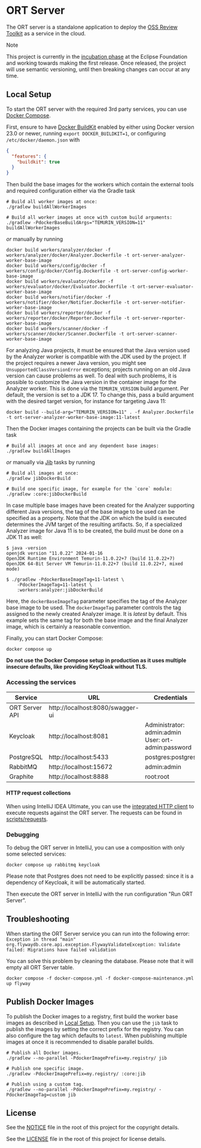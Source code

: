 # ORT Server

The ORT server is a standalone application to deploy the
[OSS Review Toolkit](https://github.com/oss-review-toolkit/ort) as a service in the cloud.

> [!NOTE]
> This project is currently in the [incubation phase](https://projects.eclipse.org/projects/technology.apoapsis) at the
> Eclipse Foundation and working towards making the first release.
> Once released, the project will use semantic versioning, until then breaking changes can occur at any time. 

## Local Setup

To start the ORT server with the required 3rd party services, you can use
[Docker Compose](https://docs.docker.com/compose/).

First, ensure to have [Docker BuildKit](https://docs.docker.com/build/buildkit/) enabled by either using Docker version
23.0 or newer, running `export DOCKER_BUILDKIT=1`, or configuring `/etc/docker/daemon.json` with

```json
{
  "features": {
    "buildkit": true
  }
}
```

Then build the base images for the workers which contain the external tools and required configuration either via the Gradle task

```shell
# Build all worker images at once:
./gradlew buildAllWorkerImages

# Build all worker images at once with custom build arguments:
./gradlew -PdockerBaseBuildArgs="TEMURIN_VERSION=11" buildAllWorkerImages
```

*or* manually by running

```shell
docker build workers/analyzer/docker -f workers/analyzer/docker/Analyzer.Dockerfile -t ort-server-analyzer-worker-base-image
docker build workers/config/docker -f workers/config/docker/Config.Dockerfile -t ort-server-config-worker-base-image
docker build workers/evaluator/docker -f workers/evaluator/docker/Evaluator.Dockerfile -t ort-server-evaluator-worker-base-image
docker build workers/notifier/docker -f workers/notifier/docker/Notifier.Dockerfile -t ort-server-notifier-worker-base-image
docker build workers/reporter/docker -f workers/reporter/docker/Reporter.Dockerfile -t ort-server-reporter-worker-base-image
docker build workers/scanner/docker -f workers/scanner/docker/Scanner.Dockerfile -t ort-server-scanner-worker-base-image
```

For analyzing Java projects, it must be ensured that the Java version used by the Analyzer worker is compatible with
the JDK used by the project. If the project requires a newer Java version, you might see `UnsupportedClassVersionError`
exceptions; projects running on an old Java version can cause problems as well. To deal with such problems, it is
possible to customize the Java version in the container image for the Analyzer worker. This is done via the
`TEMURIN_VERSION` build argument. Per default, the version is set to a JDK 17. To change this, pass a build argument
with the desired target version, for instance for targeting Java 11:

```shell
docker build --build-arg="TEMURIN_VERSION=11" . -f Analyzer.Dockerfile -t ort-server-analyzer-worker-base-image:11-latest
```

Then the Docker images containing the projects can be built via the Gradle task

```shell
# Build all images at once and any dependent base images:
./gradlew buildAllImages
```

*or* manually via [Jib](https://github.com/GoogleContainerTools/jib) tasks by running

```shell
# Build all images at once:
./gradlew jibDockerBuild

# Build one specific image, for example for the `core` module:
./gradlew :core:jibDockerBuild
```

In case multiple base images have been created for the Analyzer supporting different Java versions, the tag of the base
image to be used can be specified as a property. Note that the JDK on which the build is executed determines the JVM
target of the resulting artifacts. So, if a specialized Analyzer image for Java 11 is to be created, the build must be
done on a JDK 11 as well:

```shell
$ java -version
openjdk version "11.0.22" 2024-01-16
OpenJDK Runtime Environment Temurin-11.0.22+7 (build 11.0.22+7)
OpenJDK 64-Bit Server VM Temurin-11.0.22+7 (build 11.0.22+7, mixed mode)

$ ./gradlew -PdockerBaseImageTag=11-latest \
    -PdockerImageTag=11-latest \
    :workers:analyzer:jibDockerBuild
```

Here, the `dockerBaseImageTag` parameter specifies the tag of the Analyzer base image to be used. The
`dockerImageTag` parameter controls the tag assigned to the newly created Analyzer image. It is _latest_ by default.
This example sets the same tag for both the base image and the final Analyzer image, which is certainly a reasonable
convention.

Finally, you can start Docker Compose:

```shell
docker compose up
```

**Do not use the Docker Compose setup in production as it uses multiple insecure defaults, like providing KeyCloak
without TLS.**

### Accessing the services

| Service        | URL                              | Credentials                                             |
|----------------|----------------------------------|---------------------------------------------------------|
| ORT Server API | http://localhost:8080/swagger-ui |                                                         |
| Keycloak       | http://localhost:8081            | Administrator: admin:admin<br/>User: ort-admin:password |
| PostgreSQL     | http://localhost:5433            | postgres:postgres                                       |
| RabbitMQ       | http://localhost:15672           | admin:admin                                             |
| Graphite       | http://localhost:8888            | root:root                                               |

#### HTTP request collections

When using IntelliJ IDEA Ultimate, you can use the [integrated HTTP client](https://www.jetbrains.com/help/idea/http-client-in-product-code-editor.html) to execute requests against the ORT server.
The requests can be found in [scripts/requests](./scripts/requests).

### Debugging

To debug the ORT server in IntelliJ, you can use a composition with only some selected services:

```shell
docker compose up rabbitmq keycloak 
```

Please note that Postgres does not need to be explicitly passed: since it is a dependency of Keycloak, it will be
automatically started.

Then execute the ORT server in IntelliJ with the run configuration "Run ORT Server".

## Troubleshooting

When starting the ORT Server service you can run into the following error:
`Exception in thread "main" org.flywaydb.core.api.exception.FlywayValidateException: Validate failed: Migrations have failed validation`

You can solve this problem by cleaning the database. Please note that it will empty all ORT Server table.

```shell
docker compose -f docker-compose.yml -f docker-compose-maintenance.yml up flyway
```

## Publish Docker Images

To publish the Docker images to a registry, first build the worker base images as described in
[Local Setup](#local-setup). Then you can use the `jib` task to publish the images by setting the correct prefix for the
registry. You can also configure the tag which defaults to `latest`. When publishing multiple images at once it is
recommended to disable parallel builds.

```shell
# Publish all Docker images.
./gradlew --no-parallel -PdockerImagePrefix=my.registry/ jib

# Publish one specific image.
./gradlew -PdockerImagePrefix=my.registry/ :core:jib

# Publish using a custom tag.
./gradlew --no-parallel -PdockerImagePrefix=my.registry/ -PdockerImageTag=custom jib
```

## License

See the [NOTICE](./NOTICE) file in the root of this project for the copyright details.

See the [LICENSE](./LICENSE) file in the root of this project for license details.
